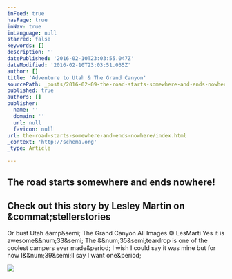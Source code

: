 ```yaml
---
inFeed: true
hasPage: true
inNav: true
inLanguage: null
starred: false
keywords: []
description: ''
datePublished: '2016-02-10T23:03:55.047Z'
dateModified: '2016-02-10T23:03:51.035Z'
author: []
title: 'Adventure to Utah & The Grand Canyon'
sourcePath: _posts/2016-02-09-the-road-starts-somewhere-and-ends-nowhere.md
published: true
authors: []
publisher:
  name: ''
  domain: ''
  url: null
  favicon: null
url: the-road-starts-somewhere-and-ends-nowhere/index.html
_context: 'http://schema.org'
_type: Article

---
```

## The road starts somewhere and ends nowhere!

<article style=""><h1>Check out this story by Lesley Martin on &amp;commat;stellerstories</h1><p>Or bust Utah &amp;amp&amp;semi; The Grand Canyon All Images © LesMarti Yes it is awesome&amp;&amp;num;33&amp;semi; The &amp;&amp;num;35&amp;semi;teardrop is one of the coolest campers ever made&amp;period; I wish I could say it was mine but for now I&amp;&amp;num;39&amp;semi;ll say I want one&amp;period;</p><img src="https://steller.co/stories/690804576818824545/cover?size=640x960" /></article>